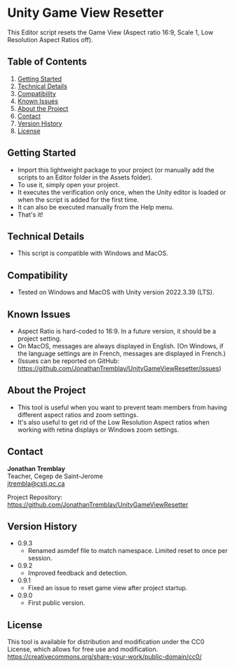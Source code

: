 # Unity Game View Resetter

This Editor script resets the Game View (Aspect ratio 16:9, Scale 1, Low Resolution Aspect Ratios off).

## Table of Contents

1. [Getting Started](#getting-started)
2. [Technical Details](#technical-details)
3. [Compatibility](#compatibility)
4. [Known Issues](#known-issues)
5. [About the Project](#about-the-project)
6. [Contact](#contact)
7. [Version History](#version-history)
8. [License](#license)

## Getting Started

* Import this lightweight package to your project (or manually add the scripts to an Editor folder in the Assets folder).
* To use it, simply open your project.
* It executes the verification only once, when the Unity editor is loaded or when the script is added for the first time.
* It can also be executed manually from the Help menu.
* That's it!

## Technical Details

* This script is compatible with Windows and MacOS.

## Compatibility

* Tested on Windows and MacOS with Unity version 2022.3.39 (LTS).

## Known Issues

* Aspect Ratio is hard-coded to 16:9. In a future version, it should be a project setting.
* On MacOS, messages are always displayed in English. (On Windows, if the language settings are in French, messages are displayed in French.)
* (Issues can be reported on GitHub: https://github.com/JonathanTremblay/UnityGameViewResetter/issues)

## About the Project

* This tool is useful when you want to prevent team members from having different aspect ratios and zoom settings.
* It's also useful to get rid of the Low Resolution Aspect ratios when working with retina displays or Windows zoom settings.

## Contact

**Jonathan Tremblay**  
Teacher, Cegep de Saint-Jerome  
jtrembla@cstj.qc.ca

Project Repository: https://github.com/JonathanTremblay/UnityGameViewResetter

## Version History

* 0.9.3
    * Renamed asmdef file to match namespace. Limited reset to once per session.
* 0.9.2
    * Improved feedback and detection.
* 0.9.1
    * Fixed an issue to reset game view after project startup.
* 0.9.0
    * First public version.

## License

This tool is available for distribution and modification under the CC0 License, which allows for free use and modification.  
https://creativecommons.org/share-your-work/public-domain/cc0/